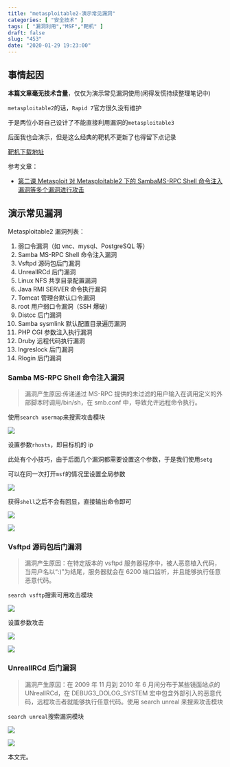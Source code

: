 ```yaml
---
title: "metasploitable2-演示常见漏洞"
categories: [ "安全技术" ]
tags: [ "漏洞利用","MSF","靶机" ]
draft: false
slug: "453"
date: "2020-01-29 19:23:00"
---
```


## 事情起因

**本篇文章毫无技术含量**，仅仅为演示常见漏洞使用(闲得发慌持续整理笔记中)

`metasploitable2`的话，`Rapid 7`官方很久没有维护

于是两位小哥自己设计了不能直接利用漏洞的`metasploitable3`

后面我也会演示，但是这么经典的靶机不更新了也得留下点记录

[靶机下载地址][1]

参考文章：

- [第二课 Metasploit 对 Metasploitable2 下的 SambaMS-RPC Shell 命令注入漏洞等多个漏洞进行攻击][2]

## 演示常见漏洞

Metasploitable2 漏洞列表：

1. 弱口令漏洞（如 vnc、mysql、PostgreSQL 等）
2. Samba MS-RPC Shell 命令注入漏洞
3. Vsftpd 源码包后门漏洞
4. UnreallRCd 后门漏洞
5. Linux NFS 共享目录配置漏洞
6. Java RMI SERVER 命令执行漏洞
7. Tomcat 管理台默认口令漏洞
8. root 用户弱口令漏洞（SSH 爆破）
9. Distcc 后门漏洞
10. Samba sysmlink 默认配置目录遍历漏洞
11. PHP CGI 参数注入执行漏洞
12. Druby 远程代码执行漏洞
13. Ingreslock 后门漏洞
14. Rlogin 后门漏洞

### Samba MS-RPC Shell 命令注入漏洞

> 漏洞产生原因:传递通过 MS-RPC 提供的未过滤的用户输入在调用定义的外部脚本时调用/bin/sh，在 smb.conf 中，导致允许远程命令执行。

使用`search usermap`来搜索攻击模块

![][3]

设置参数`rhosts`，即目标机的 ip

此处有个小技巧，由于后面几个漏洞都需要设置这个参数，于是我们使用`setg`

可以在同一次打开`msf`的情况里设置全局参数

![][4]

获得`shell`之后不会有回显，直接输出命令即可

![][5]

![][6]

### Vsftpd 源码包后门漏洞

> 漏洞产生原因：在特定版本的 vsftpd 服务器程序中，被人恶意植入代码，当用户名以“:)”为结尾，服务器就会在 6200 端口监听，并且能够执行任意恶意代码。

`search vsftp`搜索可用攻击模块

![][7]

设置参数攻击

![][8]

![][9]

### UnreallRCd 后门漏洞

> 漏洞产生原因：在 2009 年 11 月到 2010 年 6 月间分布于某些镜面站点的 UNreallRCd，在 DEBUG3_DOLOG_SYSTEM 宏中包含外部引入的恶意代码，远程攻击者就能够执行任意代码。使用 search unreal 来搜索攻击模块

`search unreal`搜索漏洞模块

![][10]

![][11]

本文完。

[1]: https://sourceforge.net/projects/metasploitable/files/latest/download
[2]: https://mp.weixin.qq.com/s/GwkYlxQUEKnfhkCJrS18UA
[3]: https://img.soapffz.com/archives_img/2020/01/29/archives_20200129_191100.png
[4]: https://img.soapffz.com/archives_img/2020/01/29/archives_20200129_191144.png
[5]: https://img.soapffz.com/archives_img/2020/01/29/archives_20200129_191706.png
[6]: https://img.soapffz.com/archives_img/2020/01/29/archives_20200129_191735.png
[7]: https://img.soapffz.com/archives_img/2020/01/29/archives_20200129_191821.png
[8]: https://img.soapffz.com/archives_img/2020/01/29/archives_20200129_191926.png
[9]: https://img.soapffz.com/archives_img/2020/01/29/archives_20200129_191953.png
[10]: https://img.soapffz.com/archives_img/2020/01/29/archives_20200129_192036.png
[11]: https://img.soapffz.com/archives_img/2020/01/29/archives_20200129_192120.png